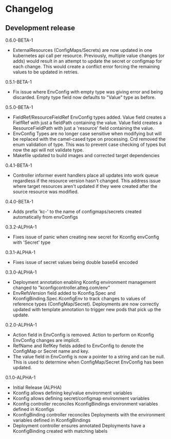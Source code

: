 # Changelog

## Development release

0.6.0-BETA-1

- ExternalResources (ConfigMaps/Secrets) are now updated in one kubernetes api call per resource. Previously, multiple value changes (or adds) would result in an attempt to update the secret or configmap for each change. This would create a conflict error forcing the remaining values to be updated in retries.

0.5.1-BETA-1

- Fix issue where EnvConfig with empty type was giving error and being discarded. Empty type field now defaults to "Value" type as before.

0.5.0-BETA-1

- FieldRef/ResourceFieldRef EnvConfig types added. Value field creates a FielfRef with just a fieldPath containing the value. Value field creates a ResourceFieldPath with just a 'resource' field containing the value.
- EnvConfig Types are no longer case sensitive when modifying but will be replaced with the camel-cased type on processing. Crd removed the enum validation of type. This was to prevent case checking of types but now the api will not validate type.
- Makefile updated to build images and corrected target dependencies

0.4.1-BETA-1

- Controller informer event handlers place all updates into work queue regardless if the resource version hasn't changed. This address issue where target resources aren't updated if they were created after the source resource was modified.

0.4.0-BETA-1

- Adds prefix 'kc-' to the name of configmaps/secrets created automatically from envConfigs

0.3.2-ALPHA-1

- Fixes issue of panic when creating new secret for Kconfig envConfig with 'Secret' type

0.3.1-ALPHA-1

- Fixes issue of secret values being double base64 encoded

0.3.0-ALPHA-1

- Deployment annotation enabling Kconfig environment management changed to "kconfigcontroller.atteg.com/env"
- EnvRefsVersion field added to Kconfig.Spec and KconfigBinding.Spec.KconfigEnv to track changes to values of reference types (ConfigMap/Secret). Deployments are now correctly updated with template annotation to trigger new pods that pick up the update.

0.2.0-ALPHA-1

- Action field in EnvConfig is removed. Action to perform on Kconfig EnvConfig changes are implicit.
- RefName and RefKey fields added to EnvConfig to denote the ConfigMap or Secret name and key.
- The value field in EnvConfig is now a pointer to a string and can be null. This is used to determine when ConfigMap/Secret EnvConfig has been updated.

0.1.0-ALPHA-1

- Initial Release (ALPHA)
- Kconfig allows defining key/value environment variables
- Kconfig allows defining secret/configmap environment variables
- Kconfig controller reconciles KconfigBindings environment variables defined in Kconfigs
- KconfigBinding controller reconciles Deployments with the environment variables defined in KconfigBindings
- Deployment controller ensures annotated Deployments have a KconfigBinding created with matching labels
